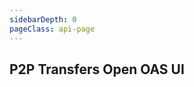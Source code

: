 ```yaml
---
sidebarDepth: 0
pageClass: api-page
---
```


## P2P Transfers Open OAS UI

<SwaggerComponent :url="'/swagger-files/mobile-money-api-specification-1.2.0-p2p-transfers.yaml'"/>